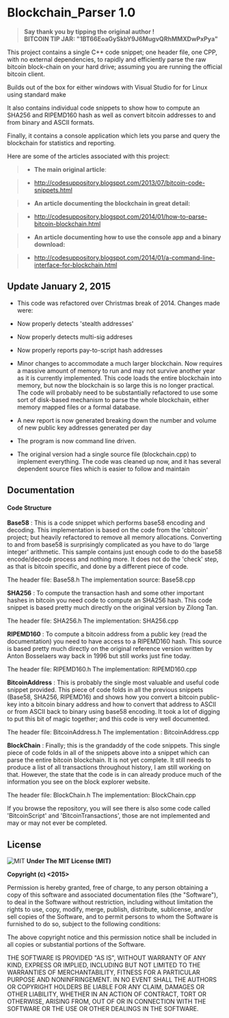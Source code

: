**Blockchain_Parser 1.0**
===================

>**Say thank you by tipping the original author !**  
>**BITCOIN TIP JAR: "1BT66EoaGySkbY9J6MugvQRhMMXDwPxPya"**

This project contains a single C++ code snippet; one header file, one CPP, with no external dependencies, to rapidly and efficiently parse the raw bitcoin block-chain on your hard drive; assuming you are running the official bitcoin client. 

Builds out of the box for either windows with Visual Studio for for Linux using standard make

It also contains individual code snippets to show how to compute an SHA256 and RIPEMD160 hash as well as convert bitcoin addresses to and from binary and ASCII formats.

Finally, it contains a console application which lets you parse and query the blockchain for statistics and reporting.

Here are some of the articles associated with this project:

>- **The main original article**:

>- http://codesuppository.blogspot.com/2013/07/bitcoin-code-snippets.html

>- **An article documenting the blockchain in great detail:**

>- http://codesuppository.blogspot.com/2014/01/how-to-parse-bitcoin-blockchain.html

>- **An article documenting how to use the console app and a binary download:**

>- http://codesuppository.blogspot.com/2014/01/a-command-line-interface-for-blockchain.html




Update January 2, 2015
-------------

- This code was refactored over Christmas break of 2014. Changes made were:

- Now properly detects 'stealth addresses'

- Now properly detects multi-sig addreses

- Now properly reports pay-to-script hash addresses

- Minor changes to accommodate a much larger blockchain. Now requires a massive amount of memory to run and may not survive another year as it is currently implemented. This code loads the entire blockchain into memory, but now the blockchain is so large this is no longer practical. The code will probably need to be substantially refactored to use some sort of disk-based mechanism to parse the whole blockchain, either memory mapped files or a formal database.

- A new report is now generated breaking down the number and volume of new public key addresses generated per day

- The program is now command line driven.

- The original version had a single source file (blockchain.cpp) to implement everything. The code was cleaned up now, and it has several dependent source files which is easier to follow and maintain

Documentation
-------------
#### <i class="icon-file"></i> Code Structure
**Base58** : This is a code snippet which performs base58 encoding and decoding.  This implementation is based on the code from the 'cbitcoin' project; but heavily refactored to remove all memory allocations.  Converting to and from base58 is surprisingly complicated as you have to do 'large integer' arithmetic.  This sample contains just enough code to do the base58 encode/decode process and nothing more.  It does not do the 'check' step, as that is bitcoin specific, and done by a different piece of code.

The header file: Base58.h
The implementation source: Base58.cpp

**SHA256** : To compute the transaction hash and some other important hashes in bitcoin you need code to compute an SHA256 hash.  This code snippet is based pretty much directly on the original version by Zilong Tan.

The header file: SHA256.h
The implementation: SHA256.cpp

**RIPEMD160** : To compute a bitcoin address from a public key (read the documentation) you need to have access to a RIPEMD160 hash.  This source is based pretty much directly on the original reference version written by Anton Bosselaers way back in 1996 but still works just fine today.

The header file: RIPEMD160.h
The implementation: RIPEMD160.cpp

**BitcoinAddress** : This is probably the single most valuable and useful code snippet provided.  This piece of code folds in all the previous snippets (Base58, SHA256, RIPEMD16) and shows how you convert a bitcoin public-key into a bitcoin binary address and how to convert that address to ASCII or from ASCII back to binary using base58 encoding.  It took a lot of digging to put this bit of magic together; and this code is very well documented.  

The header file: BitcoinAddress.h
The implementation : BitcoinAddress.cpp

**BlockChain** : Finally; this is the grandaddy of the code snippets.  This single piece of code folds in all of the snippets above into a snippet which can parse the entire bitcoin blockchain.  It is not yet complete.  It still needs to produce a list of all transactions throughout history, I am still working on that.  However, the state that the code is in can already produce much of the information you see on the block explorer website.

The header file: BlockChain.h
The implementation: BlockChain.cpp

If you browse the repository, you will see there is also some code called 'BitcoinScript' and 'BitcoinTransactions', those are not implemented and may or may not ever be completed.





License
-------------------
![MIT](http://opensource.org/trademarks/opensource/OSI-Approved-License-100x137.png)  **Under The MIT License (MIT)**


**Copyright (c) <2015> <lxjhk>**

Permission is hereby granted, free of charge, to any person obtaining a copy of this software and associated documentation files (the "Software"), to deal
in the Software without restriction, including without limitation the rights
to use, copy, modify, merge, publish, distribute, sublicense, and/or sell
copies of the Software, and to permit persons to whom the Software is
furnished to do so, subject to the following conditions:

The above copyright notice and this permission notice shall be included in
all copies or substantial portions of the Software.

THE SOFTWARE IS PROVIDED "AS IS", WITHOUT WARRANTY OF ANY KIND, EXPRESS OR
IMPLIED, INCLUDING BUT NOT LIMITED TO THE WARRANTIES OF MERCHANTABILITY,
FITNESS FOR A PARTICULAR PURPOSE AND NONINFRINGEMENT. IN NO EVENT SHALL THE
AUTHORS OR COPYRIGHT HOLDERS BE LIABLE FOR ANY CLAIM, DAMAGES OR OTHER
LIABILITY, WHETHER IN AN ACTION OF CONTRACT, TORT OR OTHERWISE, ARISING FROM,
OUT OF OR IN CONNECTION WITH THE SOFTWARE OR THE USE OR OTHER DEALINGS IN
THE SOFTWARE.
